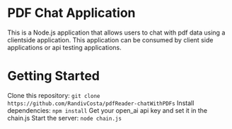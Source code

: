 # PDF Chat Application
This is a Node.js application that allows users to chat with pdf data using a clientside application.
This application can be consumed by client side applications or api testing applications.

# Getting Started
Clone this repository: `git clone https://github.com/RandivCosta/pdfReader-chatWithPDFs`
Install dependencies: `npm install`
Get your open_ai api key and set it in the chain.js
Start the server: `node chain.js`
